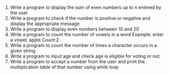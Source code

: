 1. Write a program to display the sum of even numbers up to n entered by the user
2. Write a program to check if the number is positive or negative and display the appropriate message
3. Write a program to display even numbers between 10 and 20
4. Write a program to count the number of vowels in a word
     Example: enter a vowel: apple
                      Count:2
5. Write a program to count the number of times a character occurs in a given string
6. Write a program to input age and check age is eligible for voting or not.
7. Write a program to accept a number from the user and print the multiplication table of that number using while loop
